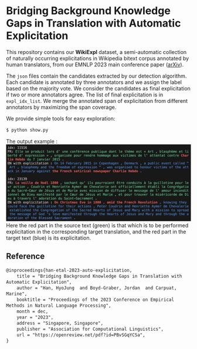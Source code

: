 # Bridging Background Knowledge Gaps in Translation with Automatic Explicitation
This repository contains our **WikiExpl** dataset, a semi-automatic collection of naturally occurring explicitations in Wikipedia bitext corpus annotated by human translators, from our EMNLP 2023 main conference paper ([arXiv](https://arxiv.org/abs/2312.01308)).

The `json` files contain the candidates extracted by our detection algorithm.
Each candidate is annotated by three annotators and we assign the label based on the majority vote. 
We consider the candidates as final explicitation if two or more annotators agree.
The list of final explicitation is in `expl_idx_list`. We merge the annotated span of explicitation from different annotators by maximizing the span coverage.

We provide simple tools for easy exploration:
```bash
$ python show.py
```
The output example :
![output_example](doc/ex1.png)
Here the red part in the source text (green) is that which is to be performed explicitation in the corresponding target translation, and the red part in the target text (blue) is its explicitation.

## Reference
```
@inproceedings{han-etal-2023-auto-explicitation,
    title = "Bridging Background Knowledge Gaps in Translation with Automatic Explicitation",
    author = "Han, HyoJung  and Boyd-Graber, Jordan  and Carpuat, Marine",
    booktitle = "Proceedings of the 2023 Conference on Empirical Methods in Natural Language Processing",
    month = dec,
    year = "2023",
    address = "Singapore, Singapore",
    publisher = "Association for Computational Linguistics",
    url = "https://openreview.net/pdf?id=PBvSGqYCSa",
}
```